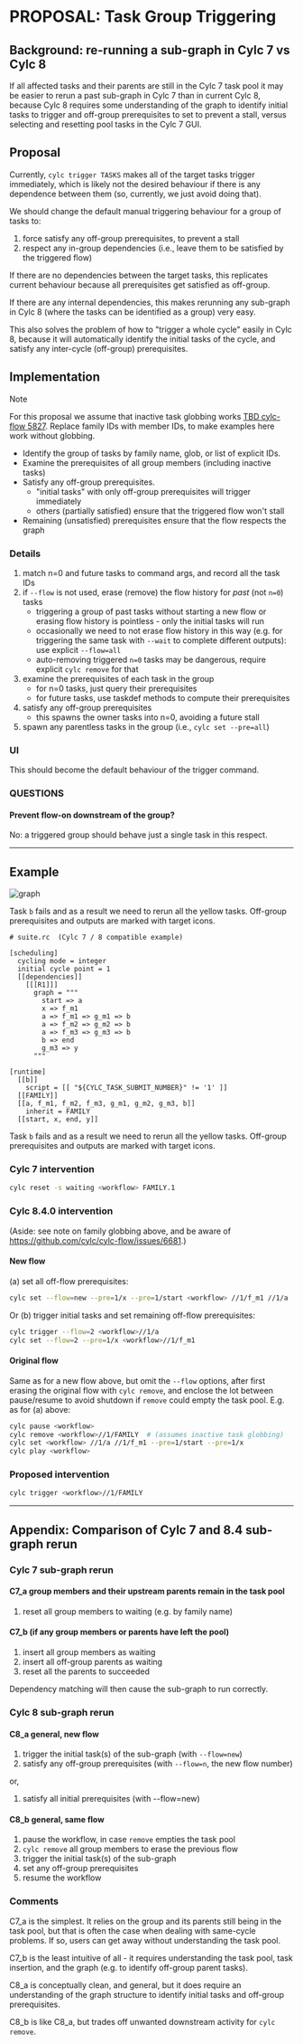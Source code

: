 # PROPOSAL: Task Group Triggering

## Background: re-running a sub-graph in Cylc 7 vs Cylc 8

If all affected tasks and their parents are still in the Cylc 7 task pool it
may be easier to rerun a past sub-graph in Cylc 7 than in current Cylc 8,
because Cylc 8 requires some understanding of the graph to identify initial
tasks to trigger and off-group prerequisites to set to prevent a stall, versus
selecting and resetting pool tasks in the Cylc 7 GUI.

## Proposal

Currently, `cylc trigger TASKS` makes all of the target tasks trigger immediately,
which is likely not the desired behaviour if there is any dependence between them
(so, currently, we just avoid doing that).

We should change the default manual triggering behaviour for a group of tasks to:

 1. force satisfy any off-group prerequisites, to prevent a stall
 1. respect any in-group dependencies (i.e., leave them to be satisfied by the
 triggered flow)

If there are no dependencies between the target tasks, this replicates current
behaviour because all prerequisites get satisfied as off-group.

If there are any internal dependencies, this makes rerunning any sub-graph in
Cylc 8 (where the tasks can be identified as a group) very easy.

This also solves the problem of how to "trigger a whole cycle" easily in Cylc 8,
because it will automatically identify the initial tasks of the cycle, and satisfy
any inter-cycle (off-group) prerequisites.

## Implementation

> [!NOTE]
> For this proposal we assume that inactive task globbing works
> [TBD cylc-flow 5827](https://github.com/cylc/cylc-flow/issues/5827).
> Replace family IDs with member IDs, to make examples here work without globbing.

- Identify the group of tasks by family name, glob, or list of explicit IDs.
- Examine the prerequisites of all group members (including inactive tasks)
- Satisfy any off-group prerequisites.
  - "initial tasks" with only off-group prerequisites will trigger immediately
  - others (partially satisfied) ensure that the triggered flow won't stall
- Remaining (unsatisfied) prerequisites ensure that the flow respects the graph

### Details

   1. match n=0 and future tasks to command args, and record all the task IDs
   1. if `--flow` is not used, erase (remove) the flow history for *past*
      (not `n=0`) tasks
      - triggering a group of past tasks without starting a new flow or erasing
       flow history is pointless - only the initial tasks will run
      - occasionally we need to not erase flow history in this way (e.g. for
        triggering the same task with `--wait` to complete different outputs):
        use explicit `--flow=all`
      - auto-removing triggered `n=0` tasks may be dangerous, require
        explicit `cylc remove` for that
   1. examine the prerequisites of each task in the group
       - for n=0 tasks, just query their prerequisites
       - for future tasks, use taskdef methods to compute their prerequisites
   1. satisfy any off-group prerequisites
       - this spawns the owner tasks into n=0, avoiding a future stall
   1. spawn any parentless tasks in the group (i.e., `cylc set --pre=all`)

### UI

This should become the default behaviour of the trigger command.

### QUESTIONS


#### Prevent flow-on downstream of the group?

No: a triggered group should behave just a single task in this respect.

-----

## Example

![graph](img/rerun.png)

Task `b` fails and as a result we need to rerun all the yellow tasks.
Off-group prerequisites and outputs are marked with target icons.

```cylc
# suite.rc  (Cylc 7 / 8 compatible example)

[scheduling]
  cycling mode = integer
  initial cycle point = 1
  [[dependencies]]
    [[[R1]]]
      graph = """
        start => a
        x => f_m1
        a => f_m1 => g_m1 => b
        a => f_m2 => g_m2 => b
        a => f_m3 => g_m3 => b
        b => end
        g_m3 => y
      """

[runtime]
  [[b]]
    script = [[ "${CYLC_TASK_SUBMIT_NUMBER}" != '1' ]]
  [[FAMILY]]
  [[a, f_m1, f_m2, f_m3, g_m1, g_m2, g_m3, b]]
    inherit = FAMILY
  [[start, x, end, y]]
```

Task `b` fails and as a result we need to rerun all the yellow tasks.
Off-group prerequisites and outputs are marked with target icons.

### Cylc 7 intervention

```bash
cylc reset -s waiting <workflow> FAMILY.1
```

### Cylc 8.4.0 intervention

(Aside: see note on family globbing above, and be aware of
https://github.com/cylc/cylc-flow/issues/6681.)

#### New flow

(a) set all off-flow prerequisites:

```bash
cylc set --flow=new --pre=1/x --pre=1/start <workflow> //1/f_m1 //1/a
```

Or (b) trigger initial tasks and set remaining off-flow prerequisites:

```bash
cylc trigger --flow=2 <workflow>//1/a
cylc set --flow=2 --pre=1/x <workflow>//1/f_m1
```

#### Original flow

Same as for a new flow above, but omit the `--flow` options, after first erasing
the original flow with `cylc remove`, and enclose the lot between pause/resume
to avoid shutdown if `remove` could empty the task pool. E.g. as for (a) above:

```bash
cylc pause <workflow>
cylc remove <workflow>//1/FAMILY  # (assumes inactive task globbing)
cylc set <workflow> //1/a //1/f_m1 --pre=1/start --pre=1/x
cylc play <workflow>
```

### Proposed intervention

```bash
cylc trigger <workflow>//1/FAMILY
```

-----

## Appendix: Comparison of Cylc 7 and 8.4 sub-graph rerun

### Cylc 7 sub-graph rerun

#### C7_a group members and their upstream parents remain in the task pool

1. reset all group members to waiting (e.g. by family name)

#### C7_b (if any group members or parents have left the pool)

1. insert all group members as waiting
2. insert all off-group parents as waiting
3. reset all the parents to succeeded

Dependency matching will then cause the sub-graph to run correctly.

### Cylc 8 sub-graph rerun

#### C8_a general, new flow

1. trigger the initial task(s) of the sub-graph (with `--flow=new`)
2. satisfy any off-group prerequisites (with `--flow=n`, the new flow number)

or,

1. satisfy all initial prerequisites (with --flow=new)

#### C8_b general, same flow

1. pause the workflow, in case `remove` empties the task pool
2. `cylc remove` all group members to erase the previous flow
3. trigger the initial task(s) of the sub-graph
4. set any off-group prerequisites
5. resume the workflow

### Comments

C7_a is the simplest. It relies on the group and its parents still being in the task
pool, but that is often the case when dealing with same-cycle problems. If so,
users can get away without understanding the task pool.

C7_b is the least intuitive of all - it requires understanding the task pool,
task insertion, and the graph (e.g. to identify off-group parent tasks).

C8_a is conceptually clean, and general, but it does require an understanding of
the graph structure to identify initial tasks and off-group prerequisites.

C8_b is like C8_a, but trades off unwanted downstream activity for `cylc remove`.
